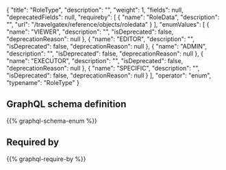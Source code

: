 {
  "title": "RoleType",
  "description": "",
  "weight": 1,
  "fields": null,
  "deprecatedFields": null,
  "requireby": [
    {
      "name": "RoleData",
      "description": "",
      "url": "/travelgatex/reference/objects/roledata"
    }
  ],
  "enumValues": [
    {
      "name": "VIEWER",
      "description": "",
      "isDeprecated": false,
      "deprecationReason": null
    },
    {
      "name": "EDITOR",
      "description": "",
      "isDeprecated": false,
      "deprecationReason": null
    },
    {
      "name": "ADMIN",
      "description": "",
      "isDeprecated": false,
      "deprecationReason": null
    },
    {
      "name": "EXECUTOR",
      "description": "",
      "isDeprecated": false,
      "deprecationReason": null
    },
    {
      "name": "SPECIFIC",
      "description": "",
      "isDeprecated": false,
      "deprecationReason": null
    }
  ],
  "operator": "enum",
  "typename": "RoleType"
}
## GraphQL schema definition

{{% graphql-schema-enum %}}

## Required by

{{% graphql-require-by %}}
